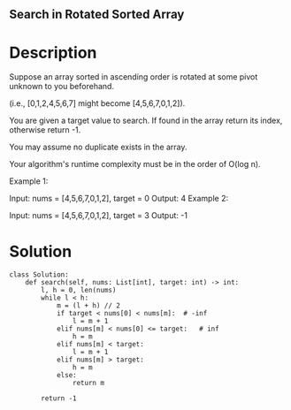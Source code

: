 Search in Rotated Sorted Array
---

# Description
Suppose an array sorted in ascending order is rotated at some pivot unknown to you beforehand.

(i.e., [0,1,2,4,5,6,7] might become [4,5,6,7,0,1,2]).

You are given a target value to search. If found in the array return its index, otherwise return -1.

You may assume no duplicate exists in the array.

Your algorithm's runtime complexity must be in the order of O(log n).

Example 1:

Input: nums = [4,5,6,7,0,1,2], target = 0
Output: 4
Example 2:

Input: nums = [4,5,6,7,0,1,2], target = 3
Output: -1

# Solution
```python3
class Solution:
    def search(self, nums: List[int], target: int) -> int:
        l, h = 0, len(nums)
        while l < h:
            m = (l + h) // 2
            if target < nums[0] < nums[m]:  # -inf
                l = m + 1
            elif nums[m] < nums[0] <= target:   # inf
                h = m
            elif nums[m] < target:
                l = m + 1
            elif nums[m] > target:
                h = m
            else:
                return m
            
        return -1
```
